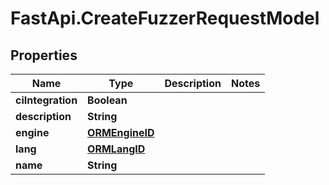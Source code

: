 # FastApi.CreateFuzzerRequestModel

## Properties

Name | Type | Description | Notes
------------ | ------------- | ------------- | -------------
**ciIntegration** | **Boolean** |  | 
**description** | **String** |  | 
**engine** | [**ORMEngineID**](ORMEngineID.md) |  | 
**lang** | [**ORMLangID**](ORMLangID.md) |  | 
**name** | **String** |  | 


